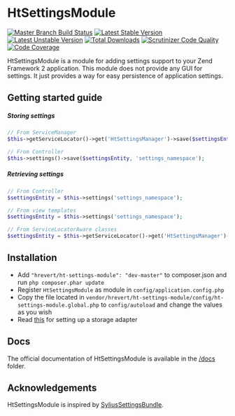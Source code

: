 HtSettingsModule
====================
[![Master Branch Build Status](https://api.travis-ci.org/hrevert/HtSettingsModule.svg)](http://travis-ci.org/hrevert/HtSettingsModule)
[![Latest Stable Version](https://poser.pugx.org/hrevert/ht-settings-module/v/stable.png)](https://packagist.org/packages/hrevert/ht-settings-module)
[![Latest Unstable Version](https://poser.pugx.org/hrevert/ht-settings-module/v/unstable.png)](https://packagist.org/packages/hrevert/ht-settings-module)
[![Total Downloads](https://poser.pugx.org/hrevert/ht-settings-module/downloads.png)](https://packagist.org/packages/hrevert/ht-settings-module)
[![Scrutinizer Code Quality](https://scrutinizer-ci.com/g/hrevert/HtSettingsModule/badges/quality-score.png?b=master)](https://scrutinizer-ci.com/g/hrevert/HtSettingsModule/?branch=master)
[![Code Coverage](https://scrutinizer-ci.com/g/hrevert/HtSettingsModule/badges/coverage.png?b=master)](https://scrutinizer-ci.com/g/hrevert/HtSettingsModule/?branch=master)

HtSettingsModule is a module for adding settings support to your Zend Framework 2 application.
This module does not provide any GUI for settings. It just provides a way for easy persistence of application settings.

## Getting started guide
##### Storing settings
```php
// From ServiceManager
$this->getServiceLocator()->get('HtSettingsManager')->save($settingsEntity, 'settings_namespace');

// From Controller
$this->settings()->save($settingsEntity, 'settings_namespace');
```
##### Retrieving settings
```php
// From Controller
$settingsEntity = $this->settings('settings_namespace');

// From view templates
$settingsEntity = $this->settings('settings_namespace');

// From ServiceLocatorAware classes
$settingsEntity = $this->getServiceLocator()->get('HtSettingsManager')->getSettings('settings_namespace');
```

## Installation
* Add `"hrevert/ht-settings-module": "dev-master"` to composer.json and run `php composer.phar update`
* Register `HtSettingsModule` as module in `config/application.config.php`
* Copy the file located in `vendor/hrevert/ht-settings-module/config/ht-settings-module.global.php` to `config/autoload` and change the values as you wish
* Read [this](/docs/storage-adapters.md) for setting up a storage adapter

## Docs
The official documentation of HtSettingsModule is available in the [/docs](/docs) folder.

## Acknowledgements
HtSettingsModule is inspired by [SyliusSettingsBundle](https://github.com/Sylius/SyliusSettingsBundle).
